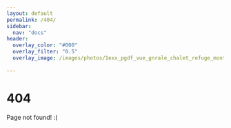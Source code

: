 ```yaml
---
layout: default
permalink: /404/
sidebar:
  nav: "docs"
header:
  overlay_color: "#000"
  overlay_filter: "0.5"
  overlay_image: /images/photos/1exx_pgdf_vue_gnrale_chalet_refuge_montgesin_Plagne.jpg
  
---
```


# 404

Page not found! :(
